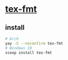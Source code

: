 # [tex-fmt](https://github.com/WGUNDERWOOD/tex-fmt)

## install

```sh
# Arch
yay -S --noconfirm tex-fmt
# Windows 10
scoop install tex-fmt
```
